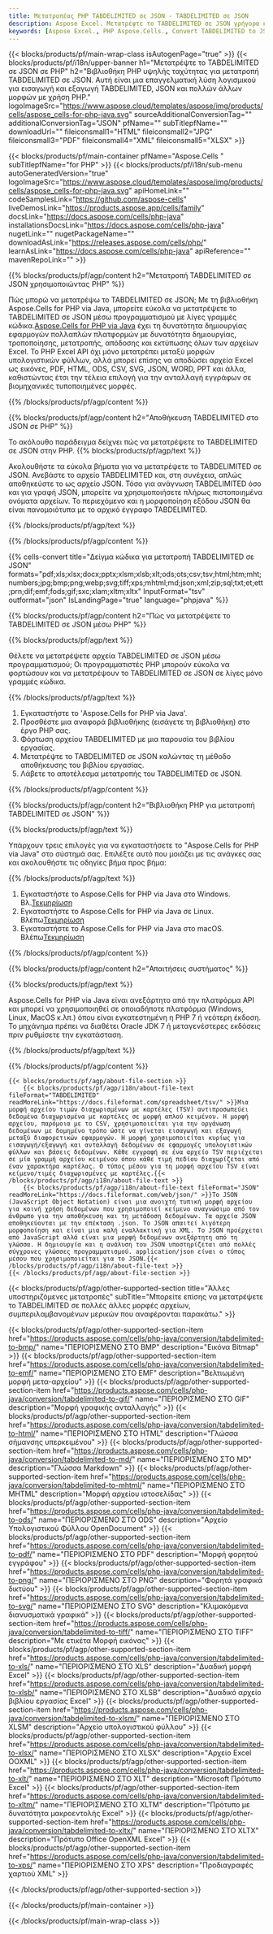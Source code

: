 ```yaml
---
title: Μετατροπέας PHP TABDELIMITED σε JSON - TABDELIMITED σε JSON
description: Aspose Excel. Μετατρέψτε το TABDELIMITED σε JSON γρήγορα και εύκολα με το Aspose.Cells. PHP TABDELIMITED σε JSON. PHP Save TABDELIMITED σε JSON. Αποθηκεύστε το TABDELIMITED ως 0761PH χρησιμοποιώντας JSON
keywords: [Aspose Excel., PHP Aspose.Cells., Convert TABDELIMITED to JSON in PHP., Save TABDELIMITED to JSON using PHP., PHP TABDELIMITED to JSON saveformat., TABDELIMITED to JSON Converter., PHP Save TABDELIMITED as JSON]
---
```

{{< blocks/products/pf/main-wrap-class isAutogenPage="true" >}}
{{< blocks/products/pf/i18n/upper-banner h1="Μετατρέψτε το TABDELIMITED σε JSON σε PHP" h2="Βιβλιοθήκη PHP υψηλής ταχύτητας για μετατροπή TABDELIMITED σε JSON. Αυτή είναι μια επαγγελματική λύση λογισμικού για εισαγωγή και εξαγωγή TABDELIMITED, JSON και πολλών άλλων μορφών με χρήση PHP." logoImageSrc="https://www.aspose.cloud/templates/aspose/img/products/cells/aspose_cells-for-php-java.svg" sourceAdditionalConversionTag="" additionalConversionTag="JSON" pfName="" subTitlepfName="" downloadUrl="" fileiconsmall1="HTML" fileiconsmall2="JPG" fileiconsmall3="PDF" fileiconsmall4="XML" fileiconsmall5="XLSX" >}}

{{< blocks/products/pf/main-container pfName="Aspose.Cells " subTitlepfName="for PHP" >}}
{{< blocks/products/pf/i18n/sub-menu autoGeneratedVersion="true" logoImageSrc="https://www.aspose.cloud/templates/aspose/img/products/cells/aspose_cells-for-php-java.svg" apiHomeLink="" codeSamplesLink="https://github.com/aspose-cells" liveDemosLink="https://products.aspose.app/cells/family" docsLink="https://docs.aspose.com/cells/php-java" installationsDocsLink="https://docs.aspose.com/cells/php-java" nugetLink="" nugetPackageName="" downloadAsLink="https://releases.aspose.com/cells/php/" learnAsLink="https://docs.aspose.com/cells/php-java" apiReference="" mavenRepoLink="" >}}


{{% blocks/products/pf/agp/content h2="Μετατροπή TABDELIMITED σε JSON χρησιμοποιώντας PHP" %}}

 Πώς μπορώ να μετατρέψω το TABDELIMITED σε JSON; Με τη βιβλιοθήκη Aspose.Cells for PHP via Java, μπορείτε εύκολα να μετατρέψετε το TABDELIMITED σε JSON μέσω προγραμματισμού με λίγες γραμμές κώδικα.[Aspose.Cells for PHP via Java](https://products.aspose.com/cells/php-java/) έχει τη δυνατότητα δημιουργίας εφαρμογών πολλαπλών πλατφορμών με δυνατότητα δημιουργίας, τροποποίησης, μετατροπής, απόδοσης και εκτύπωσης όλων των αρχείων Excel. Το PHP Excel API όχι μόνο μετατρέπει μεταξύ μορφών υπολογιστικών φύλλων, αλλά μπορεί επίσης να αποδώσει αρχεία Excel ως εικόνες, PDF, HTML, ODS, CSV, SVG, JSON, WORD, PPT και άλλα, καθιστώντας έτσι την τέλεια επιλογή για την ανταλλαγή εγγράφων σε βιομηχανικές τυποποιημένες μορφές.
 
{{% /blocks/products/pf/agp/content %}}

{{% blocks/products/pf/agp/content h2="Αποθήκευση TABDELIMITED στο JSON σε PHP" %}}

Το ακόλουθο παράδειγμα δείχνει πώς να μετατρέψετε το TABDELIMITED σε JSON στην PHP.
{{% blocks/products/pf/agp/text %}}

Ακολουθήστε τα εύκολα βήματα για να μετατρέψετε το TABDELIMITED σε JSON. Ανεβάστε το αρχείο TABDELIMITED και, στη συνέχεια, απλώς αποθηκεύστε το ως αρχείο JSON. Τόσο για ανάγνωση TABDELIMITED όσο και για γραφή JSON, μπορείτε να χρησιμοποιήσετε πλήρως πιστοποιημένα ονόματα αρχείων. Το περιεχόμενο και η μορφοποίηση εξόδου JSON θα είναι πανομοιότυπα με το αρχικό έγγραφο TABDELIMITED.

{{% /blocks/products/pf/agp/text %}}

{{% /blocks/products/pf/agp/content %}}

{{% cells-convert title="Δείγμα κώδικα για μετατροπή TABDELIMITED σε JSON" formats="pdf;xls;xlsx;docx;pptx;xlsm;xlsb;xlt;ods;ots;csv;tsv;html;htm;mht;numbers;jpg;bmp;png;webp;svg;tiff;xps;mhtml;md;json;xml;zip;sql;txt;et;ett;prn;dif;emf;fods;gif;sxc;xlam;xltm;xltx" InputFormat="tsv" outformat="json" IsLandingPage="true" language="phpjava" %}}

{{% blocks/products/pf/agp/content h2="Πώς να μετατρέψετε το TABDELIMITED σε JSON μέσω PHP" %}}

{{% blocks/products/pf/agp/text %}}

Θέλετε να μετατρέψετε αρχεία TABDELIMITED σε JSON μέσω προγραμματισμού; Οι προγραμματιστές PHP μπορούν εύκολα να φορτώσουν και να μετατρέψουν το TABDELIMITED σε JSON σε λίγες μόνο γραμμές κώδικα.

{{% /blocks/products/pf/agp/text %}}

1.  Εγκαταστήστε το 'Aspose.Cells for PHP via Java'.
1.  Προσθέστε μια αναφορά βιβλιοθήκης (εισάγετε τη βιβλιοθήκη) στο έργο PHP σας.
1.  Φόρτωση αρχείου TABDELIMITED με μια παρουσία του βιβλίου εργασίας.
1.  Μετατρέψτε το TABDELIMITED σε JSON καλώντας τη μέθοδο αποθήκευσης του βιβλίου εργασίας.
1.  Λάβετε το αποτέλεσμα μετατροπής του TABDELIMITED σε JSON.

{{% /blocks/products/pf/agp/content %}}

{{% blocks/products/pf/agp/content h2="Βιβλιοθήκη PHP για μετατροπή TABDELIMITED σε JSON" %}}

{{% blocks/products/pf/agp/text %}}

Υπάρχουν τρεις επιλογές για να εγκαταστήσετε το "Aspose.Cells for PHP via Java" στο σύστημά σας. Επιλέξτε αυτό που μοιάζει με τις ανάγκες σας και ακολουθήστε τις οδηγίες βήμα προς βήμα:

{{% /blocks/products/pf/agp/text %}}

1.  Εγκαταστήστε το Aspose.Cells for PHP via Java στο Windows. Βλ.[Τεκμηρίωση](https://docs.aspose.com/cells/php-java/setup-and-installation-guidelines/#windows)
1.  Εγκαταστήστε το Aspose.Cells for PHP via Java σε Linux. Βλέπω[Τεκμηρίωση](https://docs.aspose.com/cells/php-java/setup-and-installation-guidelines/#linux)
1.  Εγκαταστήστε το Aspose.Cells for PHP via Java στο macOS. Βλέπω[Τεκμηρίωση](https://docs.aspose.com/cells/php-java/setup-and-installation-guidelines/#mac)

{{% /blocks/products/pf/agp/content %}}

{{% blocks/products/pf/agp/content h2="Απαιτήσεις συστήματος" %}}

{{% blocks/products/pf/agp/text %}}

Aspose.Cells for PHP via Java είναι ανεξάρτητο από την πλατφόρμα API και μπορεί να χρησιμοποιηθεί σε οποιαδήποτε πλατφόρμα (Windows, Linux, MacOS κ.λπ.) όπου είναι εγκατεστημένη η PHP 7 ή νεότερη έκδοση. Το μηχάνημα πρέπει να διαθέτει Oracle JDK 7 ή μεταγενέστερες εκδόσεις πριν ρυθμίσετε την εγκατάσταση.
 
{{% /blocks/products/pf/agp/text %}}


{{% /blocks/products/pf/agp/content %}}

<!-- aboutfile Starts -->
    {{< blocks/products/pf/agp/about-file-section >}}
        {{< blocks/products/pf/agp/i18n/about-file-text fileFormat="TABDELIMITED" readMoreLink="https://docs.fileformat.com/spreadsheet/tsv/" >}}Μια μορφή αρχείου τιμών διαχωρισμένων με καρτέλες (TSV) αντιπροσωπεύει δεδομένα διαχωρισμένα με καρτέλες σε μορφή απλού κειμένου. Η μορφή αρχείου, παρόμοια με το CSV, χρησιμοποιείται για την οργάνωση δεδομένων με δομημένο τρόπο ώστε να γίνεται εισαγωγή και εξαγωγή μεταξύ διαφορετικών εφαρμογών. Η μορφή χρησιμοποιείται κυρίως για εισαγωγή/εξαγωγή και ανταλλαγή δεδομένων σε εφαρμογές υπολογιστικών φύλλων και βάσεις δεδομένων. Κάθε εγγραφή σε ένα αρχείο TSV περιέχεται σε μία γραμμή αρχείου κειμένου όπου κάθε τιμή πεδίου διαχωρίζεται από έναν χαρακτήρα καρτέλας. Ο τύπος μέσου για τη μορφή αρχείου TSV είναι κείμενο/τιμές διαχωρισμένες με καρτέλες.{{< /blocks/products/pf/agp/i18n/about-file-text >}}
        {{< blocks/products/pf/agp/i18n/about-file-text fileFormat="JSON" readMoreLink="https://docs.fileformat.com/web/json/" >}}Το JSON (JavaScript Object Notation) είναι μια ανοιχτή τυπική μορφή αρχείου για κοινή χρήση δεδομένων που χρησιμοποιεί κείμενο αναγνώσιμο από τον άνθρωπο για την αποθήκευση και τη μετάδοση δεδομένων. Τα αρχεία JSON αποθηκεύονται με την επέκταση .json. Το JSON απαιτεί λιγότερη μορφοποίηση και είναι μια καλή εναλλακτική για XML. Το JSON προέρχεται από JavaScript αλλά είναι μια μορφή δεδομένων ανεξάρτητη από τη γλώσσα. Η δημιουργία και η ανάλυση του JSON υποστηρίζεται από πολλές σύγχρονες γλώσσες προγραμματισμού. application/json είναι ο τύπος μέσου που χρησιμοποιείται για το JSON.{{< /blocks/products/pf/agp/i18n/about-file-text >}}
    {{< /blocks/products/pf/agp/about-file-section >}}
<!-- aboutfile Ends -->

{{< blocks/products/pf/agp/other-supported-section title="Άλλες υποστηριζόμενες μετατροπές" subTitle="Μπορείτε επίσης να μετατρέψετε το TABDELIMITED σε πολλές άλλες μορφές αρχείων, συμπεριλαμβανομένων μερικών που αναφέρονται παρακάτω." >}}

{{< blocks/products/pf/agp/other-supported-section-item href="https://products.aspose.com/cells/php-java/conversion/tabdelimited-to-bmp/" name="ΠΕΡΙΟΡΙΣΜΕΝΟ ΣΤΟ BMP" description="Εικόνα Bitmap" >}}
{{< blocks/products/pf/agp/other-supported-section-item href="https://products.aspose.com/cells/php-java/conversion/tabdelimited-to-emf/" name="ΠΕΡΙΟΡΙΣΜΕΝΟ ΣΤΟ EMF" description="Βελτιωμένη μορφή μετα-αρχείου" >}}
{{< blocks/products/pf/agp/other-supported-section-item href="https://products.aspose.com/cells/php-java/conversion/tabdelimited-to-gif/" name="ΠΕΡΙΟΡΙΣΜΕΝΟ ΣΤΟ GIF" description="Μορφή γραφικής ανταλλαγής" >}}
{{< blocks/products/pf/agp/other-supported-section-item href="https://products.aspose.com/cells/php-java/conversion/tabdelimited-to-html/" name="ΠΕΡΙΟΡΙΣΜΕΝΟ ΣΤΟ HTML" description="Γλώσσα σήμανσης υπερκειμένου" >}}
{{< blocks/products/pf/agp/other-supported-section-item href="https://products.aspose.com/cells/php-java/conversion/tabdelimited-to-md/" name="ΠΕΡΙΟΡΙΣΜΕΝΟ ΣΤΟ MD" description="Γλώσσα Markdown" >}}
{{< blocks/products/pf/agp/other-supported-section-item href="https://products.aspose.com/cells/php-java/conversion/tabdelimited-to-mhtml/" name="ΠΕΡΙΟΡΙΣΜΕΝΟ ΣΤΟ MHTML" description="Μορφή αρχείου ιστοσελίδας" >}}
{{< blocks/products/pf/agp/other-supported-section-item href="https://products.aspose.com/cells/php-java/conversion/tabdelimited-to-ods/" name="ΠΕΡΙΟΡΙΣΜΕΝΟ ΣΤΟ ODS" description="Αρχείο Υπολογιστικού Φύλλου OpenDocument" >}}
{{< blocks/products/pf/agp/other-supported-section-item href="https://products.aspose.com/cells/php-java/conversion/tabdelimited-to-pdf/" name="ΠΕΡΙΟΡΙΣΜΕΝΟ ΣΤΟ PDF" description="Μορφή φορητού εγγράφου" >}}
{{< blocks/products/pf/agp/other-supported-section-item href="https://products.aspose.com/cells/php-java/conversion/tabdelimited-to-png/" name="ΠΕΡΙΟΡΙΣΜΕΝΟ ΣΤΟ PNG" description="Φορητά γραφικά δικτύου" >}}
{{< blocks/products/pf/agp/other-supported-section-item href="https://products.aspose.com/cells/php-java/conversion/tabdelimited-to-svg/" name="ΠΕΡΙΟΡΙΣΜΕΝΟ ΣΤΟ SVG" description="Κλιμακόμενα διανυσματικά γραφικά" >}}
{{< blocks/products/pf/agp/other-supported-section-item href="https://products.aspose.com/cells/php-java/conversion/tabdelimited-to-tiff/" name="ΠΕΡΙΟΡΙΣΜΕΝΟ ΣΤΟ TIFF" description="Με ετικέτα Μορφή εικόνας" >}}
{{< blocks/products/pf/agp/other-supported-section-item href="https://products.aspose.com/cells/php-java/conversion/tabdelimited-to-xls/" name="ΠΕΡΙΟΡΙΣΜΕΝΟ ΣΤΟ XLS" description="Δυαδική μορφή Excel" >}}
{{< blocks/products/pf/agp/other-supported-section-item href="https://products.aspose.com/cells/php-java/conversion/tabdelimited-to-xlsb/" name="ΠΕΡΙΟΡΙΣΜΕΝΟ ΣΤΟ XLSB" description="Δυαδικό αρχείο βιβλίου εργασίας Excel" >}}
{{< blocks/products/pf/agp/other-supported-section-item href="https://products.aspose.com/cells/php-java/conversion/tabdelimited-to-xlsm/" name="ΠΕΡΙΟΡΙΣΜΕΝΟ ΣΤΟ XLSM" description="Αρχείο υπολογιστικού φύλλου" >}}
{{< blocks/products/pf/agp/other-supported-section-item href="https://products.aspose.com/cells/php-java/conversion/tabdelimited-to-xlsx/" name="ΠΕΡΙΟΡΙΣΜΕΝΟ ΣΤΟ XLSX" description="Αρχείο Excel OOXML" >}}
{{< blocks/products/pf/agp/other-supported-section-item href="https://products.aspose.com/cells/php-java/conversion/tabdelimited-to-xlt/" name="ΠΕΡΙΟΡΙΣΜΕΝΟ ΣΤΟ XLT" description="Microsoft Πρότυπο Excel" >}}
{{< blocks/products/pf/agp/other-supported-section-item href="https://products.aspose.com/cells/php-java/conversion/tabdelimited-to-xltm/" name="ΠΕΡΙΟΡΙΣΜΕΝΟ ΣΤΟ XLTM" description="Πρότυπο με δυνατότητα μακροεντολής Excel" >}}
{{< blocks/products/pf/agp/other-supported-section-item href="https://products.aspose.com/cells/php-java/conversion/tabdelimited-to-xltx/" name="ΠΕΡΙΟΡΙΣΜΕΝΟ ΣΤΟ XLTX" description="Πρότυπο Office OpenXML Excel" >}}
{{< blocks/products/pf/agp/other-supported-section-item href="https://products.aspose.com/cells/php-java/conversion/tabdelimited-to-xps/" name="ΠΕΡΙΟΡΙΣΜΕΝΟ ΣΤΟ XPS" description="Προδιαγραφές χαρτιού XML" >}}

{{< /blocks/products/pf/agp/other-supported-section >}}

{{< /blocks/products/pf/main-container >}}
    
{{< /blocks/products/pf/main-wrap-class >}}
